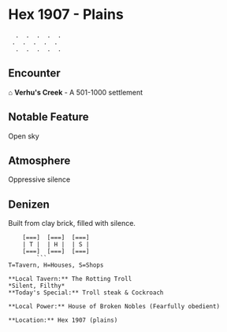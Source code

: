 # Hex 1907 - Plains
```
  .  .  .  .  .
 .  .  .  .  .
  .  .  .  .  .
```

## Encounter

⌂ **Verhu's Creek** - A 501-1000 settlement

## Notable Feature

Open sky

## Atmosphere

Oppressive silence

## Denizen

Built from clay brick, filled with silence.

```
    [===]  [===]  [===]
    | T |  | H |  | S |
    [===]  [===]  [===]
        ```
T=Tavern, H=Houses, S=Shops

**Local Tavern:** The Rotting Troll
*Silent, Filthy*
**Today's Special:** Troll steak & Cockroach

**Local Power:** House of Broken Nobles (Fearfully obedient)

**Location:** Hex 1907 (plains)
